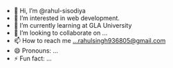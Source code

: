 - 👋 Hi, I’m @rahul-sisodiya
- 👀 I’m interested in web development.
- 🌱 I’m currently learning at GLA University
- 💞️ I’m looking to collaborate on ...
- 📫 How to reach me ...rahulsingh936805@gmail.com
- 😄 Pronouns: ...
- ⚡ Fun fact: ...

<!---
rahul-sisodiya/rahul-sisodiya is a ✨ special ✨ repository because its `README.md` (this file) appears on your GitHub profile.
You can click the Preview link to take a look at your changes.
--->
